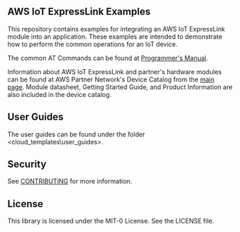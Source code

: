 ## AWS IoT ExpressLink Examples

This repository contains examples for integrating an AWS IoT ExpressLink module into an application.  These examples are intended to demonstrate how to perform the common operations for an IoT device.

The common AT Commands can be found at [Programmer's Manual](https://docs.aws.amazon.com/iot-expresslink).

Information about AWS IoT ExpressLink and partner's hardware modules can be found at AWS Partner Network's Device Catalog from the [main page](https://aws.amazon.com/iot-expresslink). Module datasheet, Getting Started Guide, and Product Information are also included in the device catalog. 

## User Guides

The user guides can be found under the folder <cloud_templates\user_guides>.


## Security

See [CONTRIBUTING](CONTRIBUTING.md#security-issue-notifications) for more information.

## License

This library is licensed under the MIT-0 License. See the LICENSE file.

